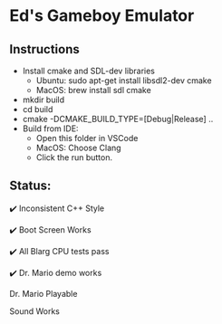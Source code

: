 # Ed's Gameboy Emulator

## Instructions
* Install cmake and SDL-dev libraries
  * Ubuntu: sudo apt-get install libsdl2-dev cmake
  * MacOS: brew install sdl cmake
* mkdir build
* cd build
* cmake -DCMAKE_BUILD_TYPE=[Debug|Release] ..
* Build from IDE: 
  * Open this folder in VSCode
  * MacOS: Choose Clang
  * Click the run button.
## Status:

✔️ Inconsistent C++ Style

✔️ Boot Screen Works

✔️ All Blarg CPU tests pass

✔️ Dr. Mario demo works

Dr. Mario Playable

Sound Works
